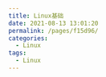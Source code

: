 ```yaml
---
title: Linux基础
date: 2021-08-13 13:01:20
permalink: /pages/f15d96/
categories:
  - Linux
tags:
  - Linux
---
```

